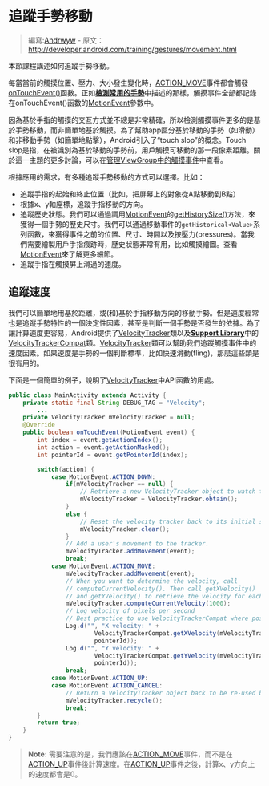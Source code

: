 # 追蹤手勢移動

> 編寫:[Andrwyw](https://github.com/Andrwyw) - 原文：<http://developer.android.com/training/gestures/movement.html>

本節課程講述如何追蹤手勢移動。

每當當前的觸摸位置、壓力、大小發生變化時，[ACTION_MOVE](http://developer.android.com/reference/android/view/MotionEvent.html#ACTION_MOVE)事件都會觸發<a href="http://developer.android.com/reference/android/view/View.html#onTouchEvent(android.view.MotionEvent)">onTouchEvent()</a>函數。正如[**檢測常用的手勢**](/detector.html)中描述的那樣，觸摸事件全部都記錄在onTouchEvent()函數的[MotionEvent](http://developer.android.com/reference/android/view/MotionEvent.html)參數中。

因為基於手指的觸摸的交互方式並不總是非常精確，所以檢測觸摸事件更多的是基於手勢移動，而非簡單地基於觸摸。為了幫助app區分基於移動的手勢（如滑動）和非移動手勢（如簡單地點擊），Android引入了“touch slop”的概念。Touch slop是指，在被識別為基於移動的手勢前，用戶觸摸可移動的那一段像素距離。關於這一主題的更多討論，可以在[管理ViewGroup中的觸摸事件](viewgroup.html)中查看。

根據應用的需求，有多種追蹤手勢移動的方式可以選擇。比如：

* 追蹤手指的起始和終止位置（比如，把屏幕上的對象從A點移動到B點）
* 根據x、y軸座標，追蹤手指移動的方向。
* 追蹤歷史狀態。我們可以通過調用[MotionEvent](http://developer.android.com/reference/android/view/MotionEvent.html)的<a href="http://developer.android.com/reference/android/view/MotionEvent.html#getHistorySize()">getHistorySize()</a>方法，來獲得一個手勢的歷史尺寸。我們可以通過移動事件的`getHistorical<Value>`系列函數，來獲得事件之前的位置、尺寸、時間以及按壓力(pressures)。當我們需要繪製用戶手指痕跡時，歷史狀態非常有用，比如觸摸繪圖。查看[MotionEvent](http://developer.android.com/reference/android/view/MotionEvent.html)來了解更多細節。
* 追蹤手指在觸摸屏上滑過的速度。

## 追蹤速度

我們可以簡單地用基於距離，或(和)基於手指移動方向的移動手勢。但是速度經常也是追蹤手勢特性的一個決定性因素，甚至是判斷一個手勢是否發生的依據。為了讓計算速度更容易，Android提供了[VelocityTracker](http://developer.android.com/reference/android/view/VelocityTracker.html)類以及[**Support Library**](http://developer.android.com/tools/support-library/index.html)中的[VelocityTrackerCompat](http://developer.android.com/reference/android/support/v4/view/VelocityTrackerCompat.html)類。[VelocityTracker](http://developer.android.com/reference/android/view/VelocityTracker.html)類可以幫助我們追蹤觸摸事件中的速度因素。如果速度是手勢的一個判斷標準，比如快速滑動(fling)，那麼這些類是很有用的。

下面是一個簡單的例子，說明了[VelocityTracker](http://developer.android.com/reference/android/view/VelocityTracker.html)中API函數的用處。

```java
public class MainActivity extends Activity {
    private static final String DEBUG_TAG = "Velocity";
        ...
    private VelocityTracker mVelocityTracker = null;
    @Override
    public boolean onTouchEvent(MotionEvent event) {
        int index = event.getActionIndex();
        int action = event.getActionMasked();
        int pointerId = event.getPointerId(index);

        switch(action) {
            case MotionEvent.ACTION_DOWN:
                if(mVelocityTracker == null) {
                    // Retrieve a new VelocityTracker object to watch the velocity of a motion.
                    mVelocityTracker = VelocityTracker.obtain();
                }
                else {
                    // Reset the velocity tracker back to its initial state.
                    mVelocityTracker.clear();
                }
                // Add a user's movement to the tracker.
                mVelocityTracker.addMovement(event);
                break;
            case MotionEvent.ACTION_MOVE:
                mVelocityTracker.addMovement(event);
                // When you want to determine the velocity, call
                // computeCurrentVelocity(). Then call getXVelocity()
                // and getYVelocity() to retrieve the velocity for each pointer ID.
                mVelocityTracker.computeCurrentVelocity(1000);
                // Log velocity of pixels per second
                // Best practice to use VelocityTrackerCompat where possible.
                Log.d("", "X velocity: " +
                        VelocityTrackerCompat.getXVelocity(mVelocityTracker,
                        pointerId));
                Log.d("", "Y velocity: " +
                        VelocityTrackerCompat.getYVelocity(mVelocityTracker,
                        pointerId));
                break;
            case MotionEvent.ACTION_UP:
            case MotionEvent.ACTION_CANCEL:
                // Return a VelocityTracker object back to be re-used by others.
                mVelocityTracker.recycle();
                break;
        }
        return true;
    }
}
```

> **Note:** 需要注意的是，我們應該在[ACTION_MOVE](http://developer.android.com/reference/android/view/MotionEvent.html#ACTION_MOVE)事件，而不是在[ACTION_UP](http://developer.android.com/reference/android/view/MotionEvent.html#ACTION_UP)事件後計算速度。在[ACTION_UP](http://developer.android.com/reference/android/view/MotionEvent.html#ACTION_UP)事件之後，計算x、y方向上的速度都會是0。
